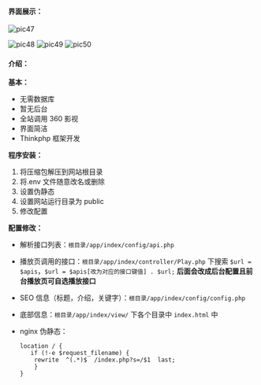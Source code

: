 #### 界面展示：

![pic47][1]

![pic48][2]
![pic49][3]
![pic50][4]

#### 介绍：

**基本：**

* 无需数据库
* 暂无后台
* 全站调用 360 影视
* 界面简洁
* Thinkphp 框架开发

**程序安装：**

1. 将压缩包解压到网站根目录
2. 将.env 文件随意改名或删除
3. 设置伪静态
4. 设置网站运行目录为 public
5. 修改配置

**配置修改：**

* 解析接口列表：`根目录/app/index/config/api.php`
* 播放页调用的接口：`根目录/app/index/controller/Play.php` 下搜索 `$url = $apis`，`$url = $apis[改为对应的接口键值] . $url;` **后面会改成后台配置且前台播放页可自选播放接口**
* SEO 信息（标题，介绍，关键字）：`根目录/app/index/config/config.php`
* 底部信息：`根目录/app/index/view/` 下各个目录中 `index.html` 中
* nginx 伪静态：

  ```
  location / {
     if (!-e $request_filename) {
      rewrite  ^(.*)$  /index.php?s=/$1  last;
      }
  }
  ```
[1]: https://blog.jerryiweb.com/usr/themes/Mirages/postpics/pic47.png
[2]: https://blog.jerryiweb.com/usr/themes/Mirages/postpics/pic48.png
[3]: https://blog.jerryiweb.com/usr/themes/Mirages/postpics/pic49.png
[4]: https://blog.jerryiweb.com/usr/themes/Mirages/postpics/pic50.png